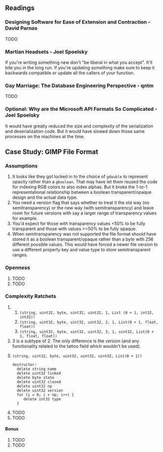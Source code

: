 ## Readings

### Designing Software for Ease of Extension and Contraction - David Parnas

TODO

### Martian Headsets - Joel Spoelsky

If you're writing something new don't "be liberal in what you accept". It'll bite you in the long run. If you're updating something make sure to keep it backwards compatible or update all the callers of your function.

### Gay Marriage: The Database Engineering Perspective - qntm

TODO

### Optional: Why are the Microsoft API Formats So Complicated - Joel Spoelsky

It would have greatly reduced the size and complexity of the serialization and deserialization code. But it would have slowed down those same processes on the machines at the time.

## Case Study: GIMP File Format

### Assumptions

1. It looks like they got locked in to the choice of `gdouble` to represent opacity rather than a `gboolean`. That may have let them reused the code for indexing RGB colors to also index alphas. But it broke the 1-to-1 representational relationship between a boolean transparent/opaque design and the actual data type.
1. You need a version flag that says whether to treat it the old way (no semitransparency) or the new way (with semitransparency) and leave room for future versions with say a larger range of transparency values for example.
1. You'd expect for those with transparency values <50% to be fully transparent and those with values >=50% to be fully opaque.
1. When semitransparency was not supported the file format should have stored it as a boolean transparent/opaque rather than a byte with 256 different possible values. This would have forced a newer file version to use a different property key and value type to store semitransparent ranges.

### Openness

1. TODO
1. TODO

### Complexity Ratchets

1. 
   1. ```(string, uint32, byte, uint32, uint32, 1, List (0 + 1, int32, int32))```
   1. ```(string, uint32, byte, uint32, uint32, 2, 1, List(0 + 1, float, float))```
   1. ```(string, uint32, byte, uint32, uint32, 3, 1, uint32, List(0 + 1, float, float))```
1. 3 is a subtype of 2. The only difference is the version (and any functionality related to the tattoo field which wouldn't be used).
1. 
   ```
   (string, uint32, byte, uint32, uint32, uint32, List(0 + 1))
   
   destructor:
     delete string name
     delete uint32 linked
     delete byte state
     delete uint32 closed
     delete uint32 np
     delete uint32 version
     for (i = 0; i < np; i++) {
        delete int32 type
     }
   ```
1. TODO
1. TODO

#### Bonus

1. TODO
1. TODO
